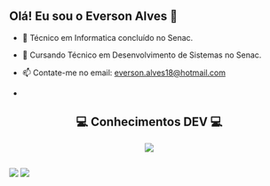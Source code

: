 ## Olá! Eu sou o Everson Alves 👋
 
- 🌱 Técnico em Informatica concluído no Senac.
- 🌱 Cursando Técnico em Desenvolvimento de Sistemas no Senac.
- 📫 Contate-me no email: everson.alves18@hotmail.com

- <div style="display: inline_block"><br>
 <div align="center">
  <h2>💻 Conhecimentos DEV 💻</h2>
    <p align="center">
        <a href="https://skillicons.dev">
            <img align="center" src="https://skillicons.dev/icons?i=cs,java,py,mysql,php,html,css,git,github">
        </a>
    </p>
    
</div>
  
  ##

<div>

  <a href = "mailto:everson.alves18@hotmail.com"><img src="https://img.shields.io/badge/-Gmail-%23333?style=for-the-badge&logo=gmail&logoColor=white" target="_blank"></a>
  <a href="https://www.linkedin.com/in/alveseverson" target="_blank"><img src="https://img.shields.io/badge/-LinkedIn-%230077B5?style=for-the-badge&logo=linkedin&logoColor=white" target="_blank"></a>
  
</div>
